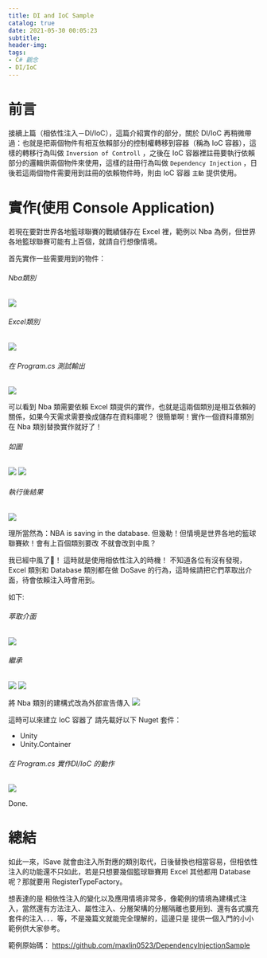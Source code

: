 ```yaml
---
title: DI and IoC Sample
catalog: true
date: 2021-05-30 00:05:23
subtitle:
header-img:
tags:
- C# 觀念
- DI/IoC
---
```

# 前言
接續上篇（相依性注入－DI/IoC），這篇介紹實作的部分，關於 DI/IoC 再稍微帶過：也就是把兩個物件有相互依賴部分的控制權轉移到容器（稱為 IoC 容器），這樣的轉移行為叫做 `Inversion of Controll` ，之後在 IoC 容器裡註冊要執行依賴部分的邏輯供兩個物件來使用，這樣的註冊行為叫做 `Dependency Injection` ，日後若這兩個物件需要用到註冊的依賴物件時，則由 IoC 容器 `主動` 提供使用。

# 實作(使用 Console Application)
若現在要對世界各地籃球聯賽的戰績儲存在 Excel 裡，範例以 Nba 為例，但世界各地籃球聯賽可能有上百個，就請自行想像情境。

首先實作一些需要用到的物件：

###### Nba類別
![](https://i.imgur.com/LxvtvoW.png)


###### Excel類別
![](https://i.imgur.com/uMPFXg5.png)


###### 在 Program.cs 測試輸出
![](https://i.imgur.com/TE8a0ZU.png)


可以看到 Nba 類需要依賴 Excel 類提供的實作，也就是這兩個類別是相互依賴的關係，如果今天需求需要換成儲存在資料庫呢？
很簡單啊！實作一個資料庫類別在 Nba 類別替換實作就好了！

###### 如圖
![](https://i.imgur.com/v9n0hEd.png)
![](https://i.imgur.com/9TOr21X.png)
###### 執行後結果
![](https://i.imgur.com/cSs3vwr.png)

理所當然為：NBA is saving in the database.
但幾勒！但情境是世界各地的籃球聯賽欸！會有上百個類別要改
不就會改到中風？

我已經中風了🤬！
這時就是使用相依性注入的時機！
不知道各位有沒有發現，Excel 類別和 Database 類別都在做 DoSave 的行為，這時候請把它們萃取出介面，待會依賴注入時會用到。

如下:
###### 萃取介面
![](https://i.imgur.com/ZPWTQJi.png)
###### 繼承
![](https://i.imgur.com/9JLlCk8.png)
![](https://i.imgur.com/ieqHDWc.png)

將 Nba 類別的建構式改為外部宣告傳入
![](https://i.imgur.com/JGMrIMH.png)

這時可以來建立 IoC 容器了
請先載好以下 Nuget 套件：
* Unity
* Unity.Container


###### 在 Program.cs 實作DI/IoC 的動作

![](https://i.imgur.com/IZn81ii.png)


Done.
# 總結
如此一來，ISave 就會由注入所對應的類別取代，日後替換也相當容易，但相依性注入的功能還不只如此，若是只想要幾個籃球聯賽用 Excel 其他都用 Database 呢？那就要用 RegisterTypeFactory。

想表達的是
相依性注入的變化以及應用情境非常多，像範例的情境為建構式注入，當然還有方法注入、屬性注入、分層架構的分層隔離也要用到、還有各式擴充套件的注入．．．等，不是幾篇文就能完全理解的，這邊只是
提供一個入門的小小範例供大家參考。

範例原始碼： https://github.com/maxlin0523/DependencyInjectionSample